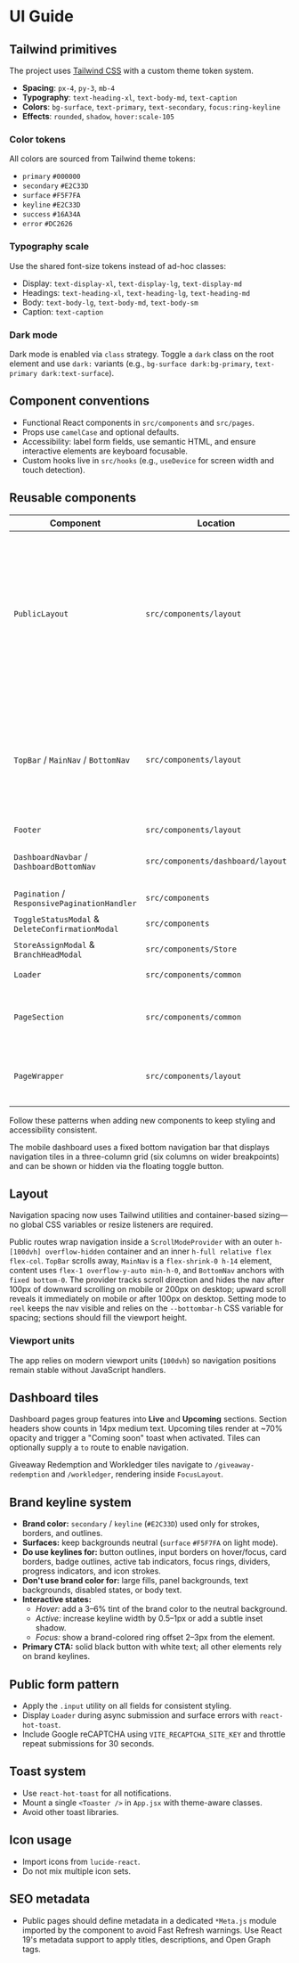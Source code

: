 # UI Guide

## Tailwind primitives

The project uses [Tailwind CSS](https://tailwindcss.com) with a custom theme token system.

- **Spacing**: `px-4`, `py-3`, `mb-4`
- **Typography**: `text-heading-xl`, `text-body-md`, `text-caption`
- **Colors**: `bg-surface`, `text-primary`, `text-secondary`, `focus:ring-keyline`
- **Effects**: `rounded`, `shadow`, `hover:scale-105`

### Color tokens

All colors are sourced from Tailwind theme tokens:

- `primary` `#000000`
- `secondary` `#E2C33D`
- `surface` `#F5F7FA`
- `keyline` `#E2C33D`
- `success` `#16A34A`
- `error` `#DC2626`

### Typography scale

Use the shared font-size tokens instead of ad-hoc classes:

- Display: `text-display-xl`, `text-display-lg`, `text-display-md`
- Headings: `text-heading-xl`, `text-heading-lg`, `text-heading-md`
- Body: `text-body-lg`, `text-body-md`, `text-body-sm`
- Caption: `text-caption`

### Dark mode

Dark mode is enabled via `class` strategy. Toggle a `dark` class on the root element and use `dark:` variants (e.g., `bg-surface dark:bg-primary`, `text-primary dark:text-surface`).

## Component conventions

- Functional React components in `src/components` and `src/pages`.
- Props use `camelCase` and optional defaults.
- Accessibility: label form fields, use semantic HTML, and ensure interactive elements are keyboard focusable.
- Custom hooks live in `src/hooks` (e.g., `useDevice` for screen width and touch detection).

## Reusable components

| Component                                       | Location                          | Notes                                                                                                                                                                                                                                                        |
| ----------------------------------------------- | --------------------------------- | ------------------------------------------------------------------------------------------------------------------------------------------------------------------------------------------------------------------------------------------------------------ |
| `PublicLayout`                                  | `src/components/layout`           | wraps `TopBar`, `MainNav`, and `BottomNav` inside a `ScrollModeProvider`; outer `h-[100dvh] overflow-hidden` container with inner `relative flex flex-col` keeps navigation anchored; nav hides after 100px of downward scroll on mobile or 200px on desktop |
| `TopBar` / `MainNav` / `BottomNav`              | `src/components/layout`           | modular public navigation pieces; `TopBar` text expands when the address bar hides and `BottomNav` uses `fixed` positioning with context-driven visibility and publishes its height via `--bottombar-h`
| `Footer`                                        | `src/components/layout`           | slim desktop footer                                                                                                                                                                                                                                          |
| `DashboardNavbar` / `DashboardBottomNav`        | `src/components/dashboard/layout` | responsive dashboard navigation with fixed bottom grid                                                                                                                                                                                                       |
| `Pagination` / `ResponsivePaginationHandler`    | `src/components`                  | reusable pagination controls                                                                                                                                                                                                                                 |
| `ToggleStatusModal` & `DeleteConfirmationModal` | `src/components`                  | confirmation dialogs                                                                                                                                                                                                                                         |
| `StoreAssignModal` & `BranchHeadModal`          | `src/components/Store`            | assign stores or branch heads                                                                                                                                                                                                                                |
| `Loader`                                        | `src/components/common`           | full-screen loading spinner                                                                                                                                                                                                                                  |
| `PageSection`                                   | `src/components/common`           | semantic wrapper with auto `min-height` minus top and main nav heights
| `PageWrapper`                                   | `src/components/layout`           | sets scroll mode (`reel` or `scroll`); sections in `reel` mode should fill the viewport

Follow these patterns when adding new components to keep styling and accessibility consistent.

The mobile dashboard uses a fixed bottom navigation bar that displays navigation tiles in a three-column grid (six columns on wider breakpoints) and can be shown or hidden via the floating toggle button.

## Layout

Navigation spacing now uses Tailwind utilities and container-based sizing—no global CSS variables or resize listeners are required.

Public routes wrap navigation inside a `ScrollModeProvider` with an outer `h-[100dvh] overflow-hidden` container and an inner `h-full relative flex flex-col`. `TopBar` scrolls away, `MainNav` is a `flex-shrink-0 h-14` element, content uses `flex-1 overflow-y-auto min-h-0`, and `BottomNav` anchors with `fixed bottom-0`. The provider tracks scroll direction and hides the nav after 100px of downward scrolling on mobile or 200px on desktop; upward scroll reveals it immediately on mobile or after 100px on desktop. Setting mode to `reel` keeps the nav visible and relies on the `--bottombar-h` CSS variable for spacing; sections should fill the viewport height.

### Viewport units

The app relies on modern viewport units (`100dvh`) so navigation positions remain stable without JavaScript handlers.

## Dashboard tiles

Dashboard pages group features into **Live** and **Upcoming** sections. Section headers show counts in 14px medium text. Upcoming tiles render at ~70% opacity and trigger a "Coming soon" toast when activated. Tiles can optionally supply a `to` route to enable navigation.

Giveaway Redemption and Workledger tiles navigate to `/giveaway-redemption` and `/workledger`, rendering inside `FocusLayout`.

## Brand keyline system

- **Brand color:** `secondary` / `keyline` (`#E2C33D`) used only for strokes, borders, and outlines.
- **Surfaces:** keep backgrounds neutral (`surface` `#F5F7FA` on light mode).
- **Do use keylines for:** button outlines, input borders on hover/focus, card borders, badge outlines, active tab indicators, focus rings, dividers, progress indicators, and icon strokes.
- **Don't use brand color for:** large fills, panel backgrounds, text backgrounds, disabled states, or body text.
- **Interactive states:**
  - _Hover:_ add a 3–6% tint of the brand color to the neutral background.
  - _Active:_ increase keyline width by 0.5–1px or add a subtle inset shadow.
  - _Focus:_ show a brand-colored ring offset 2–3px from the element.
- **Primary CTA:** solid black button with white text; all other elements rely on brand keylines.

## Public form pattern

- Apply the `.input` utility on all fields for consistent styling.
- Display `Loader` during async submission and surface errors with `react-hot-toast`.
- Include Google reCAPTCHA using `VITE_RECAPTCHA_SITE_KEY` and throttle repeat submissions for 30 seconds.

## Toast system

- Use `react-hot-toast` for all notifications.
- Mount a single `<Toaster />` in `App.jsx` with theme-aware classes.
- Avoid other toast libraries.

## Icon usage

- Import icons from `lucide-react`.
- Do not mix multiple icon sets.

## SEO metadata

- Public pages should define metadata in a dedicated `*Meta.js` module imported by the component to avoid Fast Refresh warnings. Use React 19's metadata support to apply titles, descriptions, and Open Graph tags.
